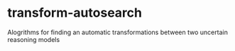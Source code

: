 transform-autosearch
====================

Alogrithms for finding an automatic transformations between two uncertain reasoning models